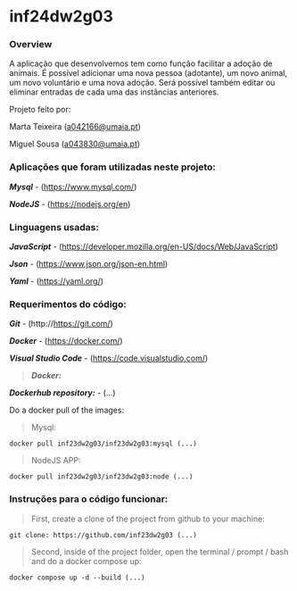 # inf24dw2g03
### Overview

A aplicação que desenvolvemos tem como função facilitar a adoção de animais.
É possível adicionar uma nova pessoa (adotante), um novo animal, um novo voluntário e uma nova adoção.
Será possível também editar ou eliminar entradas de cada uma das instâncias anteriores.

Projeto feito por:

Marta Teixeira (a042166@umaia.pt)

Miguel Sousa (a043830@umaia.pt)

### Aplicações que foram utilizadas neste projeto:

***Mysql*** - (https://www.mysql.com/)

***NodeJS*** - (https://nodejs.org/en)

### Linguagens usadas:

***JavaScript*** - (https://developer.mozilla.org/en-US/docs/Web/JavaScript)

***Json*** - (https://www.json.org/json-en.html)

***Yaml*** - (https://yaml.org/)

### Requerimentos do código:

***Git*** - (http://https://git.com/)

***Docker*** - (https://docker.com/)

***Visual Studio Code*** - (https://code.visualstudio.com/)

> ***Docker:***

***Dockerhub repository:*** - (...)


Do a docker pull of the images:

> Mysql:
```
docker pull inf23dw2g03/inf23dw2g03:mysql (...)
```
> NodeJS APP:
```
docker pull inf23dw2g03/inf23dw2g03:node (...)
```

### Instruções para o código funcionar:

> First, create a clone of the project from github to your machine:
```
git clone: https://github.com/inf23dw2g03 (...)
```

> Second, inside of the project folder, open the terminal / prompt / bash and do a docker compose up:
```
docker compose up -d --build (...)
```
